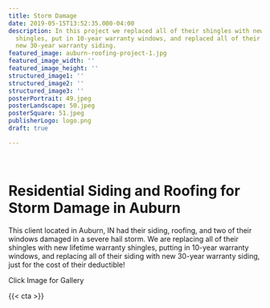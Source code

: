 ```yaml
---
title: Storm Damage
date: 2019-05-15T13:52:35.000-04:00
description: In this project we replaced all of their shingles with new lifetime warranty
  shingles, put in 10-year warranty windows, and replaced all of their siding with
  new 30-year warranty siding.
featured_image: auburn-roofing-project-1.jpg
featured_image_width: ''
featured_image_height: ''
structured_image1: ''
structured_image2: ''
structured_image3: ''
posterPortrait: 49.jpeg
posterLandscape: 50.jpeg
posterSquare: 51.jpeg
publisherLogo: logo.png
draft: true

---
```

<br>
<h1 class="h2 col-10 mx4 pb3 pt3">Residential Siding and Roofing for Storm Damage in Auburn
</h1>
<p class="col-10 mx4 pb1 pt1">This client located in Auburn, IN had their siding, roofing, and two of their windows damaged in a severe hail storm. We are replacing all of their shingles with new lifetime warranty shingles, putting in 10-year warranty windows, and replacing all of their siding with new 30-year warranty siding, just for the cost of their deductible!</p>
<p class="col-6 mx4 pb1 pt1">  <span>Click Image for Gallery</span>
<amp-img lightbox="hero"
  src="/auburn-roofing-project-1.jpg"
  width="400"
  height="300"
  layout="responsive">

</amp-img>

<div hidden>
  <amp-img lightbox="hero"
    src="/auburn-siding-project-1.jpg"
    layout="responsive"
    width="400"
    height="710"></amp-img>
  <amp-img lightbox="hero"
    src="/auburn-siding-project-2.jpg"
    width="400"
    height="300"
    layout="responsive"></amp-img>
</div>
</p>
{{< cta >}}